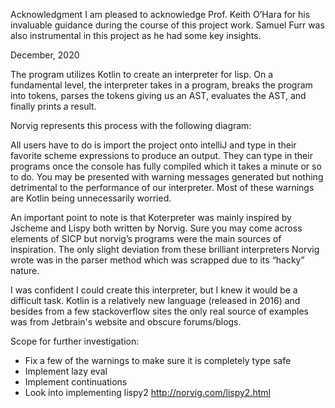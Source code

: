 Acknowledgment 
    I am pleased to acknowledge Prof. Keith O’Hara for his invaluable guidance during the course of this project work. Samuel Furr was also instrumental in this project as he had some key insights. 
    
December, 2020 

   The program utilizes Kotlin to create an interpreter for lisp. On a fundamental level, the interpreter takes in a program, breaks the program into tokens, parses the tokens giving us an AST, evaluates the AST, and finally prints a result.

Norvig represents this process with the following diagram: 

   All users have to do is import the project onto intelliJ and type in their favorite scheme expressions to produce an output. They can type in their programs once the console has fully compiled which it takes a minute or so to do. You may be presented with warning messages generated but nothing detrimental to the performance of our interpreter. Most of these warnings are Kotlin being unnecessarily worried. 

   An important point to note is that Koterpreter was mainly inspired by Jscheme and Lispy both written by Norvig. Sure you may come across elements of SICP but norvig’s programs were the main sources of inspiration. The only slight deviation from these brilliant interpreters Norvig wrote was in the parser method which was scrapped due to its “hacky” nature. 

   I was confident I could create this interpreter, but I knew it would be a difficult task. Kotlin is a relatively new language (released in 2016) and besides from a few stackoverflow sites the only real source of examples was from Jetbrain's website and obscure forums/blogs. 


Scope for further investigation:
- Fix a few of the warnings to make sure it is completely type safe
- Implement lazy eval
- Implement continuations
- Look into implementing lispy2 
http://norvig.com/lispy2.html




